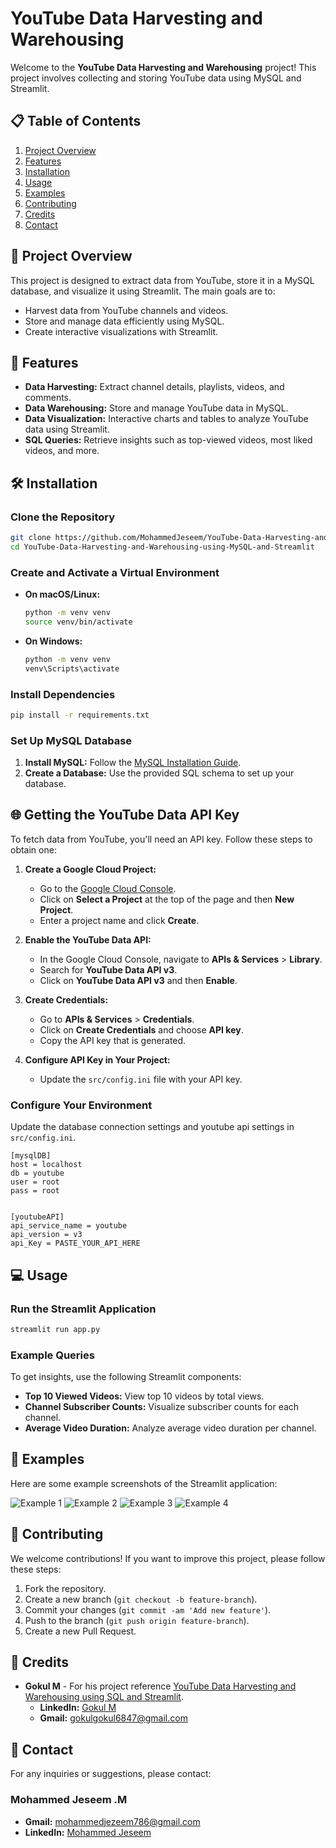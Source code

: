 # YouTube Data Harvesting and Warehousing

Welcome to the **YouTube Data Harvesting and Warehousing** project! This project involves collecting and storing YouTube data using MySQL and Streamlit.

## 📋 Table of Contents

1. [Project Overview](#project-overview)
2. [Features](#features)
3. [Installation](#installation)
4. [Usage](#usage)
5. [Examples](#examples)
6. [Contributing](#contributing)
7. [Credits](#credits)
8. [Contact](#contact)

## 📌 Project Overview

This project is designed to extract data from YouTube, store it in a MySQL database, and visualize it using Streamlit. The main goals are to:

- Harvest data from YouTube channels and videos.
- Store and manage data efficiently using MySQL.
- Create interactive visualizations with Streamlit.

## 🚀 Features

- **Data Harvesting:** Extract channel details, playlists, videos, and comments.
- **Data Warehousing:** Store and manage YouTube data in MySQL.
- **Data Visualization:** Interactive charts and tables to analyze YouTube data using Streamlit.
- **SQL Queries:** Retrieve insights such as top-viewed videos, most liked videos, and more.

## 🛠️ Installation

### Clone the Repository

```bash
git clone https://github.com/MohammedJeseem/YouTube-Data-Harvesting-and-Warehousing-using-MySQL-and-Streamlit.git
cd YouTube-Data-Harvesting-and-Warehousing-using-MySQL-and-Streamlit
```

### Create and Activate a Virtual Environment

- **On macOS/Linux:**

  ```bash
  python -m venv venv
  source venv/bin/activate
  ```

- **On Windows:**

  ```bash
  python -m venv venv
  venv\Scripts\activate
  ```

### Install Dependencies

```bash
pip install -r requirements.txt
```

### Set Up MySQL Database

1. **Install MySQL:** Follow the [MySQL Installation Guide](https://dev.mysql.com/doc/mysql-installation-excerpt/5.7/en/).
2. **Create a Database:** Use the provided SQL schema to set up your database.

## 🌐 Getting the YouTube Data API Key

To fetch data from YouTube, you'll need an API key. Follow these steps to obtain one:

1. **Create a Google Cloud Project:**
   - Go to the [Google Cloud Console](https://console.cloud.google.com/).
   - Click on **Select a Project** at the top of the page and then **New Project**.
   - Enter a project name and click **Create**.

2. **Enable the YouTube Data API:**
   - In the Google Cloud Console, navigate to **APIs & Services** > **Library**.
   - Search for **YouTube Data API v3**.
   - Click on **YouTube Data API v3** and then **Enable**.

3. **Create Credentials:**
   - Go to **APIs & Services** > **Credentials**.
   - Click on **Create Credentials** and choose **API key**.
   - Copy the API key that is generated.

4. **Configure API Key in Your Project:**
   - Update the `src/config.ini` file with your API key.

### Configure Your Environment

Update the database connection settings and youtube api settings in `src/config.ini`.
```
[mysqlDB]
host = localhost
db = youtube
user = root
pass = root


[youtubeAPI]
api_service_name = youtube
api_version = v3
api_Key = PASTE_YOUR_API_HERE
```

## 💻 Usage

### Run the Streamlit Application

```bash
streamlit run app.py
```

### Example Queries

To get insights, use the following Streamlit components:

- **Top 10 Viewed Videos:** View top 10 videos by total views.
- **Channel Subscriber Counts:** Visualize subscriber counts for each channel.
- **Average Video Duration:** Analyze average video duration per channel.

## 🎨 Examples

Here are some example screenshots of the Streamlit application:

![Example 1](screenshots/screenshot1.png)
![Example 2](screenshots/screenshot2.png)
![Example 3](screenshots/screenshot3.png)
![Example 4](screenshots/screenshot4.png)

## 🤝 Contributing

We welcome contributions! If you want to improve this project, please follow these steps:

1. Fork the repository.
2. Create a new branch (`git checkout -b feature-branch`).
3. Commit your changes (`git commit -am 'Add new feature'`).
4. Push to the branch (`git push origin feature-branch`).
5. Create a new Pull Request.

## 🏅 Credits

- **Gokul M** - For his project reference [YouTube Data Harvesting and Warehousing using SQL and Streamlit](https://github.com/Gokul170601/YouTube-Data-Harvesting-and-Warehousing-using-SQL-and-Streamlit).
  - **LinkedIn:** [Gokul M](https://www.linkedin.com/in/gokul-m-j17/)
  - **Gmail:** [gokulgokul6847@gmail.com](mailto:gokulgokul6847@gmail.com)

## 📧 Contact

For any inquiries or suggestions, please contact:

### Mohammed Jeseem .M

- **Gmail:** [mohammedjezeem786@gmail.com](mailto:mohammedjezeem786@gmail.com)
- **LinkedIn:** [Mohammed Jeseem](https://www.linkedin.com/in/mohammed-jeseem-25894b29b/)
